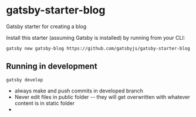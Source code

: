 # gatsby-starter-blog
Gatsby starter for creating a blog

Install this starter (assuming Gatsby is installed) by running from your CLI:

`gatsby new gatsby-blog https://github.com/gatsbyjs/gatsby-starter-blog`

## Running in development
`gatsby develop`


* always make and push commits in developed branch
* Never edit files in public folder -- they will get overwritten with whatever content is in static folder
* 